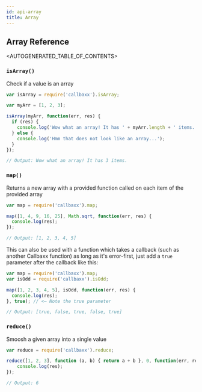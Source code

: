 ```yaml
---
id: api-array
title: Array
---
```


## Array Reference

<AUTOGENERATED_TABLE_OF_CONTENTS>

### `isArray()`

Check if a value is an array

```js
var isArray = require('callbaxx').isArray;

var myArr = [1, 2, 3];

isArray(myArr, function(err, res) {
  if (res) {
    console.log('Wow what an array! It has ' + myArr.length + ' items.');
  } else {
    console.log('Hmm that does not look like an array...');
  }
});

// Output: Wow what an array! It has 3 items.

```

### `map()`

Returns a new array with a provided function called on each item of the provided array

```js
var map = require('callbaxx').map;

map([1, 4, 9, 16, 25], Math.sqrt, function(err, res) {
  console.log(res);
});

// Output: [1, 2, 3, 4, 5]
```

This can also be used with a function which takes a callback (such as another Callbaxx function) as long as it's error-first, just add a `true` parameter after the callback like this:

```js
var map = require('callbaxx').map;
var isOdd = require('callbaxx').isOdd;

map([1, 2, 3, 4, 5], isOdd, function(err, res) {
  console.log(res);
}, true); // <— Note the true parameter

// Output: [true, false, true, false, true]
```

### `reduce()`

Smoosh a given array into a single value

```js
var reduce = require('callbaxx').reduce;

reduce([1, 2, 3], function (a, b) { return a + b }, 0, function(err, res) {
    console.log(res);
});

// Output: 6

```
